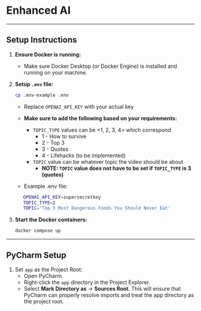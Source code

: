 # Enhanced AI

---

## Setup Instructions

1. **Ensure Docker is running:**
   * Make sure Docker Desktop (or Docker Engine) is installed and running on your machine.


2. **Setup ```.env``` file:**
   ```bash
   cp .env-example .env
   ```
   * Replace ```OPENAI_API_KEY``` with your actual key
   * **Make sure to add the following based on your requirements:**
     * ```TOPIC_TYPE``` values can be <1, 2, 3, 4> which correspond 
       * 1 - How to survive
       * 2 - Top 3
       * 3 - Quotes
       * 4 - Lifehacks (to be implemented)
     * ```TOPIC``` value can be whatever topic the video should be about
       * **NOTE: ```TOPIC``` value does not have to be set if ```TOPIC_TYPE``` is 3 (quotes)**
     
   * Example .env file:
   ```bash
      OPENAI_API_KEY=supersecretkey
      TOPIC_TYPE=2
      TOPIC='Top 3 Most Dangerous Foods You Should Never Eat'
      ```

3. **Start the Docker containers:**
    ```bash
   docker compose up 
    ```

---
## PyCharm Setup

1. Set ```app``` as the Project Root:
   * Open PyCharm.
   * Right-click the ```app``` directory in the Project Explorer.
   * Select **Mark Directory as** → **Sources Root**. This will ensure that PyCharm can properly resolve imports and treat the app directory as the project root.